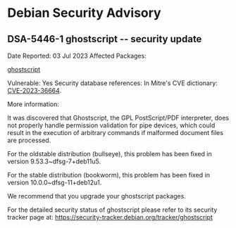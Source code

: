 
Debian Security Advisory
========================


DSA-5446-1 ghostscript -- security update
-----------------------------------------



Date Reported:
03 Jul 2023
Affected Packages:

[ghostscript](https://packages.debian.org/src:ghostscript)

Vulnerable:
Yes
Security database references:
In Mitre's CVE dictionary: [CVE-2023-36664](https://security-tracker.debian.org/tracker/CVE-2023-36664).  

More information:

It was discovered that Ghostscript, the GPL PostScript/PDF interpreter,
does not properly handle permission validation for pipe devices, which
could result in the execution of arbitrary commands if malformed
document files are processed.


For the oldstable distribution (bullseye), this problem has been fixed
in version 9.53.3~dfsg-7+deb11u5.


For the stable distribution (bookworm), this problem has been fixed in
version 10.0.0~dfsg-11+deb12u1.


We recommend that you upgrade your ghostscript packages.


For the detailed security status of ghostscript please refer to its
security tracker page at:
<https://security-tracker.debian.org/tracker/ghostscript>





